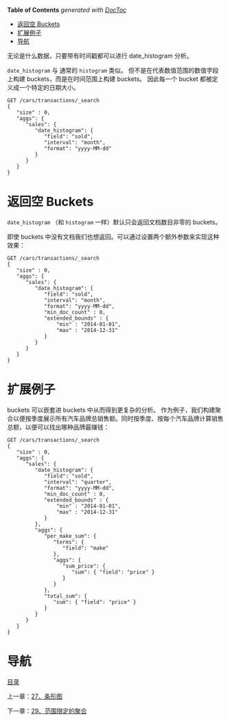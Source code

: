 <!-- START doctoc generated TOC please keep comment here to allow auto update -->
<!-- DON'T EDIT THIS SECTION, INSTEAD RE-RUN doctoc TO UPDATE -->
**Table of Contents**  *generated with [DocToc](https://github.com/thlorenz/doctoc)*

- [返回空 Buckets](#%E8%BF%94%E5%9B%9E%E7%A9%BA-buckets)
- [扩展例子](#%E6%89%A9%E5%B1%95%E4%BE%8B%E5%AD%90)
- [导航](#%E5%AF%BC%E8%88%AA)

<!-- END doctoc generated TOC please keep comment here to allow auto update -->

无论是什么数据，只要带有时间戳都可以进行 date_histogram 分析。

`date_histogram` 与 通常的 `histogram` 类似。 但不是在代表数值范围的数值字段上构建 buckets，而是在时间范围上构建 buckets。 因此每一个 bucket 都被定义成一个特定的日期大小。

```
GET /cars/transactions/_search
{
   "size" : 0,
   "aggs": {
      "sales": {
         "date_histogram": {
            "field": "sold",
            "interval": "month", 
            "format": "yyyy-MM-dd" 
         }
      }
   }
}
```

# 返回空 Buckets

`date_histogram` （和 `histogram` 一样）默认只会返回文档数目非零的 buckets。

即使 buckets 中没有文档我们也想返回。可以通过设置两个额外参数来实现这种效果：

```
GET /cars/transactions/_search
{
   "size" : 0,
   "aggs": {
      "sales": {
         "date_histogram": {
            "field": "sold",
            "interval": "month",
            "format": "yyyy-MM-dd",
            "min_doc_count" : 0, 
            "extended_bounds" : { 
                "min" : "2014-01-01",
                "max" : "2014-12-31"
            }
         }
      }
   }
}
```

# 扩展例子

buckets 可以嵌套进 buckets 中从而得到更复杂的分析。 作为例子，我们构建聚合以便按季度展示所有汽车品牌总销售额。同时按季度、按每个汽车品牌计算销售总额，以便可以找出哪种品牌最赚钱：

```
GET /cars/transactions/_search
{
   "size" : 0,
   "aggs": {
      "sales": {
         "date_histogram": {
            "field": "sold",
            "interval": "quarter", 
            "format": "yyyy-MM-dd",
            "min_doc_count" : 0,
            "extended_bounds" : {
                "min" : "2014-01-01",
                "max" : "2014-12-31"
            }
         },
         "aggs": {
            "per_make_sum": {
               "terms": {
                  "field": "make"
               },
               "aggs": {
                  "sum_price": {
                     "sum": { "field": "price" } 
                  }
               }
            },
            "total_sum": {
               "sum": { "field": "price" } 
            }
         }
      }
   }
}
```


# 导航

[目录](README.md)

上一章：[27、条形图](27、条形图.md)

下一章：[29、范围限定的聚合](29、范围限定的聚合.md)
